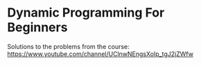 # Dynamic Programming For Beginners

Solutions to the problems from the course: https://www.youtube.com/channel/UClnwNEngsXoIp_tgJ2jZWfw
